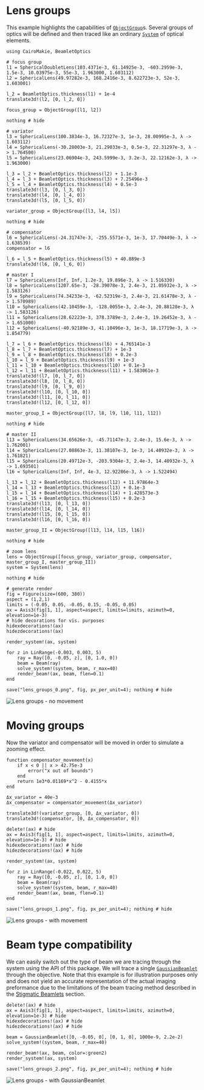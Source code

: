 # Lens groups

This example highlights the capabilities of [`ObjectGroup`](@ref)s. Several groups of optics will be defined and then traced like an ordinary [`System`](@ref) of optical elements.

```@example focus_lens
using CairoMakie, BeamletOptics

# focus group
l1 = SphericalDoubletLens(103.4371e-3, 61.14925e-3, -603.2959e-3, 1.5e-3, 10.03975e-3, 55e-3, 1.963000, 1.603112)
l2 = SphericalLens(49.97282e-3, 168.2416e-3, 8.622723e-3, 52e-3, 1.603001)

l_2 = BeamletOptics.thickness(l1) + 1e-4
translate3d!(l2, [0, l_2, 0])

focus_group = ObjectGroup([l1, l2])

nothing # hide
```

```@example focus_lens
# variator
l3 = SphericalLens(100.3834e-3, 16.72327e-3, 1e-3, 28.00995e-3, λ -> 1.603112)
l4 = SphericalLens(-30.28003e-3, 21.29033e-3, 0.5e-3, 22.31297e-3, λ -> 1.764500)
l5 = SphericalLens(23.06904e-3, 243.5999e-3, 3.2e-3, 22.12162e-3, λ -> 1.963000)

l_3 = l_2 + BeamletOptics.thickness(l2) + 1.1e-3
l_4 = l_3 + BeamletOptics.thickness(l3) + 7.25496e-3
l_5 = l_4 + BeamletOptics.thickness(l4) + 0.5e-3
translate3d!(l3, [0, l_3, 0])
translate3d!(l4, [0, l_4, 0])
translate3d!(l5, [0, l_5, 0])

variator_group = ObjectGroup([l3, l4, l5])

nothing # hide
```

```@example focus_lens
# compensator
l6 = SphericalLens(-24.31747e-3, -255.5571e-3, 1e-3, 17.70449e-3, λ -> 1.638539)
compensator = l6

l_6 = l_5 + BeamletOptics.thickness(l5) + 40.889e-3
translate3d!(l6, [0, l_6, 0])

# master I
l7 = SphericalLens(Inf, Inf, 1.2e-3, 19.896e-3, λ -> 1.516330)
l8 = SphericalLens(1207.65e-3, -28.39078e-3, 2.4e-3, 21.05932e-3, λ -> 1.583126)
l9 = SphericalLens(74.34233e-3, -62.52319e-3, 2.4e-3, 21.61478e-3, λ -> 1.570989)
l10 = SphericalLens(42.10459e-3, -128.0055e-3, 2.4e-3, 20.88128e-3, λ -> 1.583126)
l11 = SphericalLens(28.62223e-3, 378.3789e-3, 2.4e-3, 19.26452e-3, λ -> 1.651000)
l12 = SphericalLens(-40.92189e-3, 41.10496e-3, 1e-3, 18.17719e-3, λ -> 1.854779)

l_7 = l_6 + BeamletOptics.thickness(l6) + 4.765141e-3
l_8 = l_7 + BeamletOptics.thickness(l7) + 1e-3
l_9 = l_8 + BeamletOptics.thickness(l8) + 0.2e-3
l_10 = l_9 + BeamletOptics.thickness(l9) + 1e-3
l_11 = l_10 + BeamletOptics.thickness(l10) + 0.1e-3
l_12 = l_11 + BeamletOptics.thickness(l11) + 1.583061e-3
translate3d!(l7, [0, l_7, 0])
translate3d!(l8, [0, l_8, 0])
translate3d!(l9, [0, l_9, 0])
translate3d!(l10, [0, l_10, 0])
translate3d!(l11, [0, l_11, 0])
translate3d!(l12, [0, l_12, 0])

master_group_I = ObjectGroup([l7, l8, l9, l10, l11, l12])

nothing # hide
```

```@example focus_lens
# master II
l13 = SphericalLens(34.65626e-3, -45.71147e-3, 2.4e-3, 15.6e-3, λ -> 1.762001)
l14 = SphericalLens(27.08863e-3, 11.38107e-3, 1e-3, 14.40932e-3, λ -> 1.761821)
l15 = SphericalLens(20.49712e-3, -203.9304e-3, 2.4e-3, 14.40932e-3, λ -> 1.693501)
l16 = SphericalLens(Inf, Inf, 4e-3, 12.92286e-3, λ -> 1.522494)

l_13 = l_12 + BeamletOptics.thickness(l12) + 11.97864e-3
l_14 = l_13 + BeamletOptics.thickness(l13) + 0.1e-3
l_15 = l_14 + BeamletOptics.thickness(l14) + 1.428573e-3
l_16 = l_15 + BeamletOptics.thickness(l15) + 0.2e-3
translate3d!(l13, [0, l_13, 0])
translate3d!(l14, [0, l_14, 0])
translate3d!(l15, [0, l_15, 0])
translate3d!(l16, [0, l_16, 0])

master_group_II = ObjectGroup([l13, l14, l15, l16])

nothing # hide
```

```@example focus_lens
# zoom lens
lens = ObjectGroup([focus_group, variator_group, compensator, master_group_I, master_group_II])
system = System(lens)

nothing # hide
```

```@example focus_lens
# generate render
fig = Figure(size=(600, 380))
aspect = (1,2,1)
limits = (-0.05, 0.05, -0.05, 0.15, -0.05, 0.05)
ax = Axis3(fig[1, 1], aspect=aspect, limits=limits, azimuth=0, elevation=1e-3)
# hide decorations for vis. purposes
hidexdecorations!(ax)
hidezdecorations!(ax)

render_system!(ax, system)

for z in LinRange(-0.003, 0.003, 5)
    ray = Ray([0, -0.05, z], [0, 1.0, 0])
    beam = Beam(ray)
    solve_system!(system, beam, r_max=40)
    render_beam!(ax, beam, flen=0.1)
end

save("lens_groups_0.png", fig, px_per_unit=4); nothing # hide
```

![Lens groups - no movement](lens_groups_0.png)

# Moving groups

Now the variator and compensator will be moved in order to simulate a zooming effect.

```@example focus_lens
function compensator_movement(x)
    if x < 0 || x > 42.75e-3
        error("x out of bounds")
    end
    return 1e3*0.01169*x^2 - 0.4155*x
end

Δx_variator = 40e-3
Δx_compensator = compensator_movement(Δx_variator)

translate3d!(variator_group, [0, Δx_variator, 0])
translate3d!(compensator, [0, Δx_compensator, 0])

delete!(ax) # hide
ax = Axis3(fig[1, 1], aspect=aspect, limits=limits, azimuth=0, elevation=1e-3) # hide
hidexdecorations!(ax) # hide
hidezdecorations!(ax) # hide

render_system!(ax, system)

for z in LinRange(-0.022, 0.022, 5)
    ray = Ray([0, -0.05, z], [0, 1.0, 0])
    beam = Beam(ray)
    solve_system!(system, beam, r_max=40)
    render_beam!(ax, beam, flen=0.1)
end

save("lens_groups_1.png", fig, px_per_unit=4); nothing # hide
```

![Lens groups - with movement](lens_groups_1.png)

# Beam type compatibility

We can easily switch out the type of beam we are tracing through the system using the API of this package. We will trace a single [`GaussianBeamlet`](@ref) through the objective. Note that this example is for illustration purposes only and does not yield an accurate representation of the actual imaging preformance due to the limitations of the beam tracing method described in the [Stigmatic Beamlets](@ref) section.

```@example focus_lens
delete!(ax) # hide
ax = Axis3(fig[1, 1], aspect=aspect, limits=limits, azimuth=0, elevation=1e-3) # hide
hidexdecorations!(ax) # hide
hidezdecorations!(ax) # hide

beam = GaussianBeamlet([0, -0.05, 0], [0, 1, 0], 1000e-9, 2.2e-2)
solve_system!(system, beam, r_max=40)

render_beam!(ax, beam, color=:green2)
render_system!(ax, system)

save("lens_groups_2.png", fig, px_per_unit=4); nothing # hide
```

![Lens groups - with GaussianBeamlet](lens_groups_2.png)